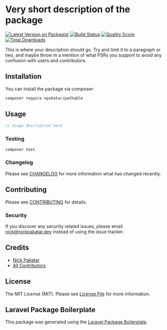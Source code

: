 # Very short description of the package

[![Latest Version on Packagist](https://img.shields.io/packagist/v/npakatar/pathable.svg?style=flat-square)](https://packagist.org/packages/npakatar/pathable)
[![Build Status](https://img.shields.io/travis/npakatar/pathable/master.svg?style=flat-square)](https://travis-ci.org/npakatar/pathable)
[![Quality Score](https://img.shields.io/scrutinizer/g/npakatar/pathable.svg?style=flat-square)](https://scrutinizer-ci.com/g/npakatar/pathable)
[![Total Downloads](https://img.shields.io/packagist/dt/npakatar/pathable.svg?style=flat-square)](https://packagist.org/packages/npakatar/pathable)

This is where your description should go. Try and limit it to a paragraph or two, and maybe throw in a mention of what PSRs you support to avoid any confusion with users and contributors.

## Installation

You can install the package via composer:

```bash
composer require npakatar/pathable
```

## Usage

``` php
// Usage description here
```

### Testing

``` bash
composer test
```

### Changelog

Please see [CHANGELOG](CHANGELOG.md) for more information what has changed recently.

## Contributing

Please see [CONTRIBUTING](CONTRIBUTING.md) for details.

### Security

If you discover any security related issues, please email nick@nickpakatar.dev instead of using the issue tracker.

## Credits

- [Nick Pakatar](https://github.com/npakatar)
- [All Contributors](../../contributors)

## License

The MIT License (MIT). Please see [License File](LICENSE.md) for more information.

## Laravel Package Boilerplate

This package was generated using the [Laravel Package Boilerplate](https://laravelpackageboilerplate.com).